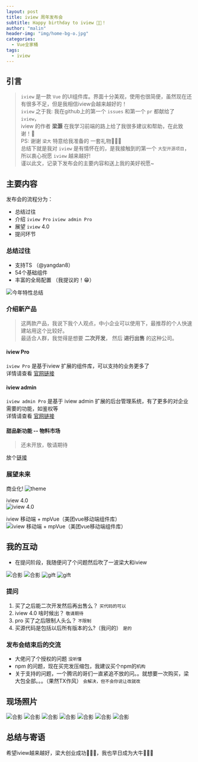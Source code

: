 ```yaml
---
layout: post
title: iview 周年发布会
subtitle: Happy birthday to iview 🎂🎉！
author: "malin"
header-img: "img/home-bg-o.jpg"
categories:
  - Vue全家桶
tags:
  - iview
---
```


## 引言

> `iview` 是一款 `Vue` 的UI组件库。界面十分美观，使用也很简便，虽然现在还有很多不足，但是我相信iview会越来越好的！  
> `iview` 之于我: 我在github上的第一个 `issues` 和第一个 `pr` 都献给了 `iview`，  
> iview 的作者 **梁灏** 在我学习前端的路上给了我很多建议和帮助，在此致谢！🤝  
> PS: 谢谢 `梁大` 特意给我准备的 一套礼物🤞💝💝  
> 总结下就是我对 `iview` 是有情怀在的，是我接触到的第一个 `大型开源项目`，所以衷心祝愿 `iview` 越来越好!  
> 谨以此文，记录下发布会的主要内容和送上我的美好祝愿~

<!--more-->
## 主要内容

发布会的流程分为：

- 总结过往
- 介绍 `iview Pro` `iview admin Pro`
- 展望 `iview` 4.0
- 提问环节

### 总结过往

- 支持TS （@yangdan8）
- 54个基础组件
- 丰富的全局配置 （我提议的！😁）

![今年特性总结](/img/iview4th/1.jpg)

### 介绍新产品

> 这两款产品，我说下我个人观点，中小企业可以使用下，最推荐的个人快速建站用这个比较好。  
> 最适合人群，我觉得是想要 **二次开发**， 然后 **进行出售** 的这种公司。

#### iview Pro

`iview Pro` 是基于iview 扩展的组件库，可以支持的业务更多了  
详情请查看 [官网链接](https://pro.iviewui.com/pro/introduce)  

#### iview admin 

`iview admin Pro` 是基于 iview admin 扩展的后台管理系统，有了更多的对企业需要的功能，如鉴权等  
详情请查看 [官网链接](https://pro.iviewui.com/admin-pro/introduce) 

#### 甜品新功能 -- 物料市场

> 还未开放，敬请期待

放个[链接](https://pro.iviewui.com/store)  

### 展望未来

商业化!
![theme](/img/iview4th/theme.jpg)

iview 4.0  
![iview 4.0](/img/iview4th/future1.jpg)  

iview 移动端 + mpVue（美团vue移动端组件库）  
![iview 移动端 + mpVue（美团vue移动端组件库）](/img/iview4th/future2.jpg)

## 我的互动

- 在提问阶段，我随便问了个问题然后吹了一波梁大和iview

![合影](/img/iview4th/me1.jpg)
![合影](/img/iview4th/me2.jpg)
![gift](/img/iview4th/gift1.jpg)
![gift](/img/iview4th/gift2.jpg)

### 提问

1. 买了之后能二次开发然后再出售么？ `买代码的可以`  
2. iview 4.0 啥时候出？  `敬请期待`
3. pro 买了之后限制人头么？ `不限制`
4. 买源代码是包括以后所有版本的么?（我问的） `是的`

### 发布会结束后的交流 

- 大佬问了个授权的问题  `没听懂`
- npm 的问题，现在买完发压缩包，我建议买个npm的`机构`
- 关于支持的问题，一个腾讯的哥们一直紧追不放的问。。就想要一次购买，梁大包全部。。。（果然TX作风） `会解决，但不会你说让改就改`

## 现场照片

![合影](/img/iview4th/2.jpg)
![合影](/img/iview4th/3.jpg)
![合影](/img/iview4th/4.jpg)
![合影](/img/iview4th/5.jpg)
![合影](/img/iview4th/6.jpg)
![合影](/img/iview4th/7.jpg)
![合影](/img/iview4th/8.jpg)

## 总结与寄语

希望iview越来越好，梁大创业成功🍺🍺🍺，我也早日成为大牛🤣🤣🤣
